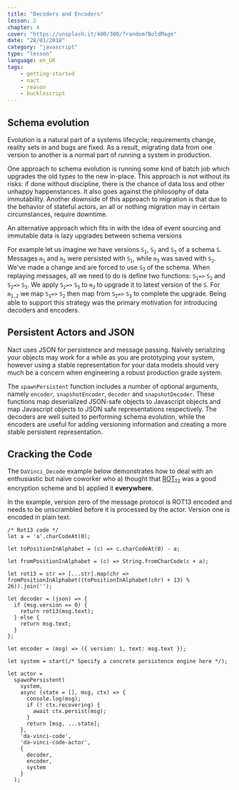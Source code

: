 ```yaml
---
title: "Decoders and Encoders"
lesson: 2
chapter: 4
cover: "https://unsplash.it/400/300/?random?BoldMage"
date: "28/01/2018"
category: "javascript"
type: "lesson"
language: en_UK
tags:
    - getting-started
    - nact
    - reason
    - bucklescript
---
```

## Schema evolution 
Evolution is a natural part of a systems lifecycle; requirements change, reality sets in and bugs are fixed. 
As a result, migrating data from one version to another is a normal part of running a system in production.

One approach to schema evolution is running some kind of batch job which upgrades the old types to the new in-place.
This approach is not without its risks: if done without discipline, there is the chance of data loss and other unhappy happenstances. It also goes against the philosophy of data immutability. Another downside of this approach to migration is that due to the behavior of stateful actors, an all or nothing migration may in certain circumstances, require downtime. 

An alternative approach which fits in with the idea of event sourcing and immutable data is lazy upgrades between schema versions

For example let us imagine we have versions `S`<sub>`1`</sub>, `S`<sub>`2`</sub> and `S`<sub>`3`</sub> of a schema `S`. Messages `m`<sub>`1`</sub> and `m`<sub>`2`</sub> were persisted with `S`<sub>`1`</sub>, while `m`<sub>`3`</sub> was saved with `S`<sub>`2`</sub>. We've made a change and are forced to use `S`<sub>`3`</sub> of the schema. When replaying messages, all we need to do is define two functions: `S`<sub>`1`</sub>` => ` `S`<sub>`2`</sub> and `S`<sub>`2`</sub>` => ` `S`<sub>`3`</sub>. We apply `S`<sub>`2`</sub>` => ` `S`<sub>`3`</sub> to `m`<sub>`3`</sub> to upgrade it to latest version of the `S`. For `m`<sub>`1,2`</sub> we map `S`<sub>`1`</sub>` => ` `S`<sub>`2`</sub> then map from `S`<sub>`2`</sub>` => ` `S`<sub>`3`</sub> to complete the upgrade. Being able to support this strategy was the primary motivation for introducing decoders and encoders.

## Persistent Actors and JSON

Nact uses JSON for persistence and message passing. Naïvely serializing your objects may work for a while as you are prototyping your system, however using a stable representation for your data models should very much be a concern when engineering a robust production grade system. 

The `spawnPersistent` function includes a number of optional arguments, namely `encoder`, `snapshotEncoder`, `decoder` and `snapshotDecoder`. These functions map deserialized JSON-safe objects to Javascript objects and map Javascript objects to JSON safe representations respectively. The decoders are well suited to performing schema evolution, while the encoders are useful for adding versioning information and creating a more stable persistent representation. 

## Cracking the Code
The `DaVinci_Decode` example below demonstrates how to deal with an enthusiastic but naïve coworker who a) thought that [ROT<sub>13</sub>](https://en.wikipedia.org/wiki/ROT13) was a good encryption scheme and b) applied it **everywhere**. 

In the example, version zero of the message protocol is ROT13 encoded and needs to be unscrambled before 
it is processed by the actor. Version one is encoded in plain text.

```reason
/* Rot13 code */
let a = 'a'.charCodeAt(0);

let toPositionInAlphabet = (c) => c.charCodeAt(0) - a;

let fromPositionInAlphabet = (c) => String.fromCharCode(c + a);

let rot13 = str => [...str].map(chr => fromPositionInAlphabet((toPositionInAlphabet(chr) + 13) % 26)).join('');

let decoder = (json) => {
  if (msg.version == 0) {
    return rot13(msg.text);
  } else {
    return msg.text;
  }
};

let encoder = (msg) => ({ version: 1, text: msg.text });

let system = start(/* Specify a concrete persistence engine here */);

let actor =
  spawnPersistent(
    system,    
    async (state = [], msg, ctx) => {
      console.log(msg);      
      if (! ctx.recovering) {
        await ctx.persist(msg);
      }
      return [msg, ...state];
    },
    'da-vinci-code',
    'da-vinci-code-actor',
    {
      decoder,    
      encoder,
      system      
    }    
  );
```
